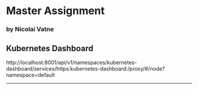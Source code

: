 # Master Assignment

### by Nicolai Vatne


Kubernetes Dashboard
---

http://localhost:8001/api/v1/namespaces/kubernetes-dashboard/services/https:kubernetes-dashboard:/proxy/#/node?namespace=default

----
